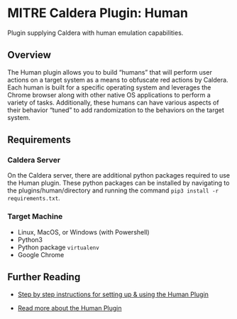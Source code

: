 # MITRE Caldera Plugin: Human

Plugin supplying Caldera with human emulation capabilities.

## Overview

The Human plugin allows you to build “humans” that will perform user actions on a target system as a means to obfuscate red actions by Caldera. Each human is built for a specific operating system and leverages the Chrome browser along with other native OS applications to perform a variety of tasks. Additionally, these humans can have various aspects of their behavior “tuned” to add randomization to the behaviors on the target system.

## Requirements

### Caldera Server
On the Caldera server, there are additional python packages required to use the Human plugin. These python packages can be installed by navigating to the plugins/human/directory and running the command `pip3 install -r requirements.txt`.

### Target Machine 
* Linux, MacOS, or Windows (with Powershell)
* Python3
* Python package `virtualenv`
* Google Chrome

## Further Reading
*   [Step by step instructions for setting up & using the Human Plugin](https://github.com/mitre/human/wiki)

*   [Read more about the Human Plugin](https://caldera.readthedocs.io/en/latest/Plugin-library.html?#human)
